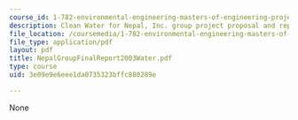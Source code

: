 ```yaml
---
course_id: 1-782-environmental-engineering-masters-of-engineering-project-fall-2003-spring-2004
description: Clean Water for Nepal, Inc. group project proposal and report.
file_location: /coursemedia/1-782-environmental-engineering-masters-of-engineering-project-fall-2003-spring-2004/3e09e9e6eee1da0735323bffc880289e_NepalGroupFinalReport2003Water.pdf
file_type: application/pdf
layout: pdf
title: NepalGroupFinalReport2003Water.pdf
type: course
uid: 3e09e9e6eee1da0735323bffc880289e

---
```

None